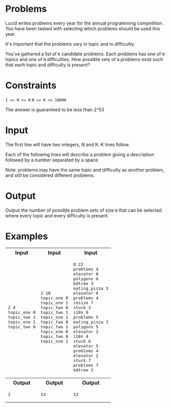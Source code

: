 # Problems
Lucid writes problems every year for the annual programming competition. You have been tasked with selecting which problems should be used this year.

It's important that the problems vary in topic and in difficultly.

You've gathered a list of `K` candidate problems. Each problems has one of `N` topics and one of `N` difficulties. How possible sets of `N` problems exist such that each topic and difficulty is present?

# Constraints
`1 <= N <= 8`
`N <= K <= 10000`

The answer is guaranteed to be less than 2^53

# Input
The first line will have two integers, N and K. K lines follow.

Each of the following lines will describe a problem giving a description followed by a number separated by a space.

Note: problems may have the same topic and difficulty as another problem, and still be considered different problems.

# Output
Output the number of possible problem sets of size `N` that can be selected where every topic and every difficulty is present.

# Examples

<table>
    <tr>
        <th>Input</th>
        <th>Input</th>
        <th>Input</th>
    </tr>
    <tr>
        <td><pre>2 4
topic_one 0
topic_two 1
topic_one 1
topic_two 0</pre></td>
        <td><pre>2 10
topic_one 0
topic_one 1
topic_two 0
topic_two 1
topic_one 1
topic_two 0
topic_two 1
topic_one 0
topic_two 0
topic_one 1</pre></td>
        <td><pre>8 22
problems 4
elevator 0
polygons 6
kdtree 3
eating_pizza 3
elevator 6
problems 4
resize 7
stuck 2
i18n 0
problems 5
eating_pizza 1
polygons 5
elevator 2
i18n 4
stuck 6
elevator 5
problems 4
elevator 2
stuck 7
problems 7
kdtree 2</pre></td>
    </tr>
    <tr>
        <th>Output</th>
        <th>Output</th>
        <th>Output</th>
    </tr>
    <tr>
        <td><pre>2</pre></td>
        <td><pre>13</pre></td>
        <td><pre>13</pre></td>
    </tr>
</table>